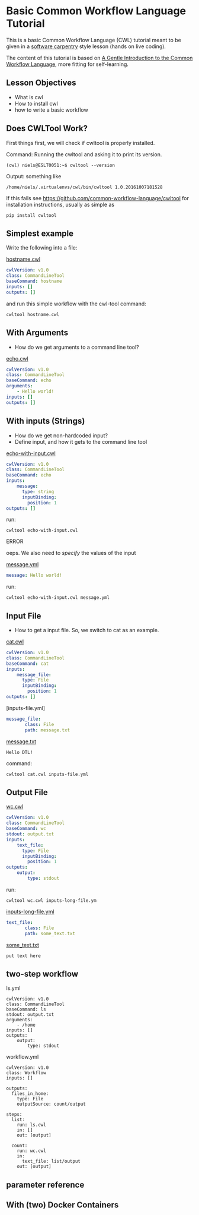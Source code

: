 # Basic Common Workflow Language Tutorial

This is a basic Common Workflow Language (CWL) tutorial meant to be given in a [software carpentry](https://software-carpentry.org/) style lesson (hands on live coding).

The content of this tutorial is based on [A Gentle Introduction to the Common Workflow Language](http://www.commonwl.org/v1.0/UserGuide.html), more fitting for self-learning.

## Lesson Objectives

- What is cwl
- How to install cwl
- how to write a basic workflow

## Does CWLTool Work?

First things first, we will check if cwltool is properly installed.

Command: Running the cwltool and asking it to print its version.
```
(cwl) niels@ESLT0051:~$ cwltool --version
```

Output: something like
```
/home/niels/.virtualenvs/cwl/bin/cwltool 1.0.20161007181528
```

If this fails see https://github.com/common-workflow-language/cwltool for installation instructions, usually as simple as

```
pip install cwltool
```

## Simplest example

Write the following into a file:

[hostname.cwl](hostname.cwl)
```yaml
cwlVersion: v1.0
class: CommandLineTool
baseCommand: hostname
inputs: []
outputs: []
```

and run this simple workflow with the cwl-tool command:

```
cwltool hostname.cwl
```

## With Arguments

- How do we get arguments to a command line tool?

[echo.cwl](echo.cwl)
```yaml
cwlVersion: v1.0
class: CommandLineTool
baseCommand: echo
arguments:
    - Hello world!
inputs: []
outputs: []
```

## With inputs (Strings)

- How do we get non-hardcoded input?
- Define input, and how it gets to the command line tool

[echo-with-input.cwl](echo-with-input.cwl)
```yaml
cwlVersion: v1.0
class: CommandLineTool
baseCommand: echo
inputs:
    message: 
      type: string
      inputBinding:
        position: 1
outputs: []
```

run:
```
cwltool echo-with-input.cwl
```

ERROR

oeps. We also need to _specify_ the values of the input

[message.yml](message.yml)
```yaml
message: Hello world!
```

run:
```
cwltool echo-with-input.cwl message.yml
```

## Input File

- How to get a input file. So, we switch to cat as an example.

[cat.cwl](cat.cwl)
```yaml
cwlVersion: v1.0
class: CommandLineTool
baseCommand: cat
inputs:
    message_file: 
      type: File
      inputBinding:
        position: 1
outputs: []
```

[inputs-file.yml]
```yaml
message_file:
       class: File
       path: message.txt
```

[message.txt](message.txt)
```
Hello DTL!
```

command:
```
cwltool cat.cwl inputs-file.yml
```

## Output File

[wc.cwl](wc.cwl)
```yaml
cwlVersion: v1.0
class: CommandLineTool
baseCommand: wc
stdout: output.txt
inputs:
    text_file: 
      type: File
      inputBinding:
        position: 1
outputs:
    output:
        type: stdout
```




run:
```
cwltool wc.cwl inputs-long-file.ym
```


[inputs-long-file.yml](inputs-long-file.yml)
```yaml
text_file:
       class: File
       path: some_text.txt
```

[some_text.txt](some_text.txt)
```
put text here
```


## two-step workflow

ls.yml
```
cwlVersion: v1.0
class: CommandLineTool
baseCommand: ls
stdout: output.txt
arguments:
    - /home
inputs: []
outputs:
    output:
        type: stdout
```

workflow.yml
```
cwlVersion: v1.0
class: Workflow
inputs: []

outputs:
  files_in_home:
    type: File
    outputSource: count/output

steps:
  list:
    run: ls.cwl
    in: []
    out: [output]

  count:
    run: wc.cwl
    in:
      text_file: list/output
    out: [output]
```


## parameter reference


## With (two) Docker Containers


